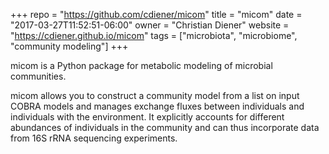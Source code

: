 +++
repo = "https://github.com/cdiener/micom"
title = "micom"
date = "2017-03-27T11:52:51-06:00"
owner = "Christian Diener"
website = "https://cdiener.github.io/micom"
tags = ["microbiota", "microbiome", "community modeling"]
+++

micom is a Python package for metabolic modeling of microbial communities.

micom allows you to construct a community model from a list on input COBRA
models and manages exchange fluxes between individuals and individuals with the
environment. It explicitly accounts for different abundances of individuals in
the community and can thus incorporate data from 16S rRNA sequencing
experiments.
